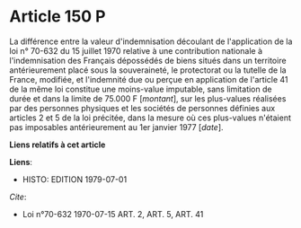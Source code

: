 # Article 150 P

La différence entre la valeur d'indemnisation découlant de l'application de la loi n° 70-632 du 15 juillet 1970 relative à
une contribution nationale à l'indemnisation des Français dépossédés de biens situés dans un territoire antérieurement placé
sous la souveraineté, le protectorat ou la tutelle de la France, modifiée, et l'indemnité due ou perçue en application de
l'article 41 de la même loi constitue une moins-value imputable, sans limitation de durée et dans la limite de 75.000 F
[*montant*], sur les plus-values réalisées par des personnes physiques et les sociétés de personnes définies aux articles 2
et 5 de la loi précitée, dans la mesure où ces plus-values n'étaient pas imposables antérieurement au 1er janvier 1977
[*date*].

**Liens relatifs à cet article**

**Liens**:

  - HISTO: EDITION 1979-07-01

_Cite_:

  - Loi n°70-632 1970-07-15 ART. 2, ART. 5, ART. 41

